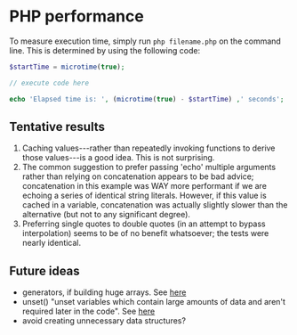 # PHP performance

To measure execution time, simply run `php filename.php` on the command line. This is determined by using the following code:

```php
$startTime = microtime(true);

// execute code here

echo 'Elapsed time is: ', (microtime(true) - $startTime) ,' seconds';
```

## Tentative results

1. Caching values---rather than repeatedly invoking functions to derive those values---is a good idea. This is not surprising.
2. The common suggestion to prefer passing 'echo' multiple arguments rather than relying on concatenation appears to be bad advice; concatenation in this example was WAY more performant if we are echoing a series of identical string literals. However, if this value is cached in a variable, concatenation was actually slightly slower than the alternative (but not to any significant degree).
3. Preferring single quotes to double quotes (in an attempt to bypass interpolation) seems to be of no benefit whatsoever; the tests were nearly identical.

## Future ideas

* generators, if building huge arrays. See [here](https://medium.com/tech-tajawal/use-memory-gently-with-yield-in-php-7e62e2480b8d)
* unset() "unset variables which contain large amounts of data and aren't required later in the code". See [here](https://www.airpair.com/php/fatal-error-allowed-memory-size)
* avoid creating unnecessary data structures?
